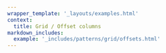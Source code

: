 ```yaml
---
wrapper_template: '_layouts/examples.html'
context:
  title: Grid / Offset columns
markdown_includes:
  example: '_includes/patterns/grid/offsets.html'
---
```

